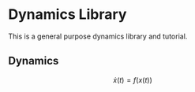 # Dynamics Library
This is a general purpose dynamics library and tutorial.

## Dynamics
$$  \dot{ x}(t) = f( x(t))  $$ 
